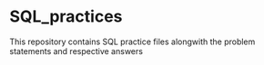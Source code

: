 # SQL_practices
This repository contains SQL practice files alongwith the problem statements and respective answers
